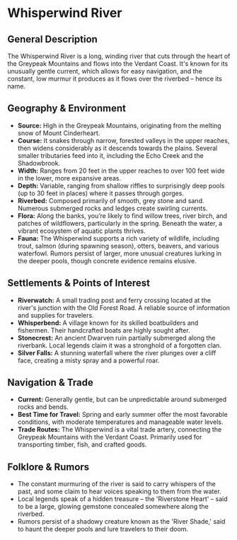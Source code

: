 # Whisperwind River

## General Description

The Whisperwind River is a long, winding river that cuts through the heart of the Greypeak Mountains and flows into the Verdant Coast.  It's known for its unusually gentle current, which allows for easy navigation, and the constant, low murmur it produces as it flows over the riverbed – hence its name.

## Geography & Environment

*   **Source:** High in the Greypeak Mountains, originating from the melting snow of Mount Cinderheart. 
*   **Course:** It snakes through narrow, forested valleys in the upper reaches, then widens considerably as it descends towards the plains.  Several smaller tributaries feed into it, including the Echo Creek and the Shadowbrook.
*   **Width:** Ranges from 20 feet in the upper reaches to over 100 feet wide in the lower, more expansive areas.
*   **Depth:** Variable, ranging from shallow riffles to surprisingly deep pools (up to 30 feet in places) where it passes through gorges.
*   **Riverbed:** Composed primarily of smooth, grey stone and sand. Numerous submerged rocks and ledges create swirling currents.
*   **Flora:** Along the banks, you’re likely to find willow trees, river birch, and patches of wildflowers, particularly in the spring.  Beneath the water, a vibrant ecosystem of aquatic plants thrives.
*   **Fauna:**  The Whisperwind supports a rich variety of wildlife, including trout, salmon (during spawning season), otters, beavers, and various waterfowl. Rumors persist of larger, more unusual creatures lurking in the deeper pools, though concrete evidence remains elusive.

## Settlements & Points of Interest

*   **Riverwatch:** A small trading post and ferry crossing located at the river's junction with the Old Forest Road.  A reliable source of information and supplies for travelers.
*   **Whisperbend:** A village known for its skilled boatbuilders and fishermen.  Their handcrafted boats are highly sought after.
*   **Stonecrest:** An ancient Dwarven ruin partially submerged along the riverbank.  Local legends claim it was a stronghold of a forgotten clan.
*   **Silver Falls:** A stunning waterfall where the river plunges over a cliff face, creating a misty spray and a powerful roar.

## Navigation & Trade

*   **Current:** Generally gentle, but can be unpredictable around submerged rocks and bends.
*   **Best Time for Travel:** Spring and early summer offer the most favorable conditions, with moderate temperatures and manageable water levels.
*   **Trade Routes:** The Whisperwind is a vital trade artery, connecting the Greypeak Mountains with the Verdant Coast. Primarily used for transporting timber, fish, and crafted goods.

## Folklore & Rumors

*   The constant murmuring of the river is said to carry whispers of the past, and some claim to hear voices speaking to them from the water.
*   Local legends speak of a hidden treasure – the 'Riverstone Heart' – said to be a large, glowing gemstone concealed somewhere along the riverbed.
*   Rumors persist of a shadowy creature known as the 'River Shade,' said to haunt the deeper pools and lure travelers to their doom.
